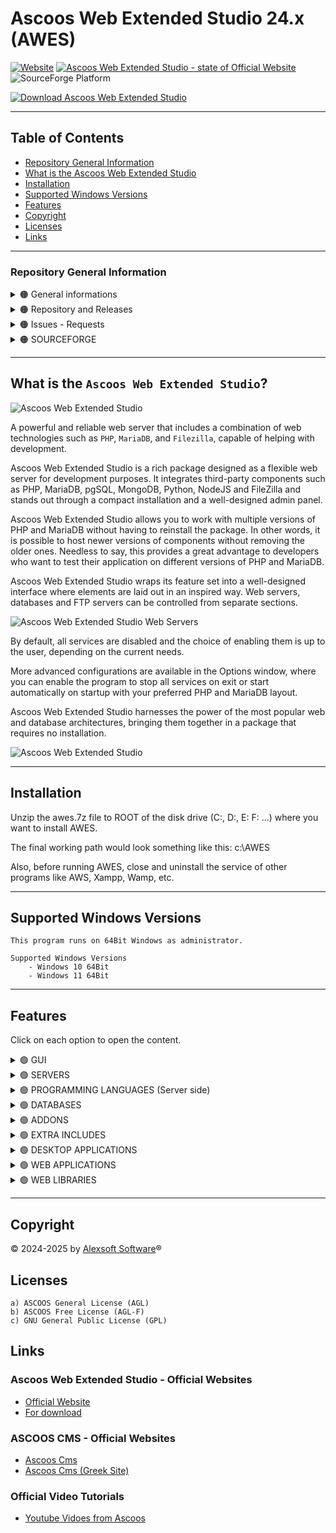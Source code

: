 # Ascoos Web Extended Studio 24.x (AWES)

[![Website](https://img.shields.io/website?url=https://www.ascoos.com&style=for-the-badge&label=Ascoos%20Official%20Website)](https://www.ascoos.com) 
[![Ascoos Web Extended Studio  - state of Official Website](https://img.shields.io/website?url=https://awes.ascoos.com&style=for-the-badge&label=Ascoos%20Web%20Extended%20Studio)](https://awes.ascoos.com) 
![SourceForge Platform](https://img.shields.io/sourceforge/platform/ascoos-web-extended-studio?labelColor=white&color=blue&style=for-the-badge)

[![Download Ascoos Web Extended Studio](https://a.fsdn.com/con/app/sf-download-button)](https://sourceforge.net/projects/ascoos-web-extended-studio/files/latest/download)

---

## Table of Contents
- [Repository General Information](#repository-general-information)
- [What is the Ascoos Web Extended Studio](#what-is-the-ascoos-web-extended-studio)
- [Installation](#installation)
- [Supported Windows Versions](#supported-windows-versions)
- [Features](#features)
- [Copyright](#copyright)
- [Licenses](#licenses)
- [Links](#links)

---

### Repository General Information

<details>
<summary>
  🟠 General informations
</summary>
<br>


![Ascoos Web Extended Studio - Forks](https://img.shields.io/github/forks/ascoos/awes)
![Ascoos Web Extended Studio - Stars](https://img.shields.io/github/stars/ascoos/awes)
![Ascoos Web Extended Studio - Watchers](https://img.shields.io/github/watchers/ascoos/awes)
</details>

<details>
<summary>
  🟠 Repository and Releases
</summary>
<br>

[![Ascoos Web Extended Studio - Release](https://img.shields.io/github/v/release/ascoos/awes)](https://github.com/ascoos/awes/releases)
![Ascoos Web Extended Studio - Release Date](https://img.shields.io/github/release-date/ascoos/awes?color=%230E80C0)
![Ascoos Web Extended Studio - Downloads (all assets, all releases)](https://img.shields.io/github/downloads/ascoos/awes/total?color=%230E80C0) 
[![Ascoos Web Extended Studio - latest release tag](https://img.shields.io/github/tag/ascoos/awes.svg)](https://github.com/ascoos/awes/tags)

![Ascoos Web Extended Studio - repo size](https://img.shields.io/github/repo-size/ascoos/awes)
[![Ascoos Web Extended Studio - total lines](https://tokei.rs/b1/github/ascoos/awes?category=lines)](https://github.com/ascoos/awes)
[![Ascoos Web Extended Studio - source code lines](https://tokei.rs/b1/github/ascoos/awes?category=code)](https://github.com/ascoos/awes) 
[![Ascoos Web Extended Studio - files in repository](https://tokei.rs/b1/github/ascoos/awes?category=files)](https://github.com/ascoos/awes)
</details>

<details>
<summary>
  🟠 Issues - Requests
</summary>
<br>

[![Ascoos Web Extended Studio - Open Issues](https://img.shields.io/github/issues/ascoos/awes)](https://github.com/ascoos/awes/issues)
[![Ascoos Web Extended Studio - Closed Issues](https://img.shields.io/github/issues-closed/ascoos/awes)](https://github.com/ascoos/awes/issues)
[![Ascoos Web Extended Studio - Open Pull Requests](https://img.shields.io/github/issues-pr/ascoos/awes)](https://github.com/ascoos/awes/pulls)
[![Ascoos Web Extended Studio - Closed Pull Requests](https://img.shields.io/github/issues-pr-closed/ascoos/awes)](https://github.com/ascoos/awes/pulls)
![Ascoos Web Extended Studio - Last Commit](https://img.shields.io/github/last-commit/ascoos/awes)
</details>

<details>
<summary>
  🟠 SOURCEFORGE
</summary>
<br>

### Ascoos Web Extended Studio (For PHP 5.6.40 - 8.x)
  
[![Download Ascoos Web Extended Studio](https://img.shields.io/sourceforge/dt/ascoos-web-extended-studio.svg)](https://sourceforge.net/projects/ascoos-web-extended-studio/files/latest/download)
[![Download Ascoos Web Extended Studio](https://img.shields.io/sourceforge/dm/ascoos-web-extended-studio.svg)](https://sourceforge.net/projects/ascoos-web-extended-studio/files/latest/download)
[![Download Ascoos Web Extended Studio](https://img.shields.io/sourceforge/dw/ascoos-web-extended-studio.svg)](https://sourceforge.net/projects/ascoos-web-extended-studio/files/latest/download)
[![Download Ascoos Web Extended Studio](https://img.shields.io/sourceforge/dd/ascoos-web-extended-studio.svg)](https://sourceforge.net/projects/ascoos-web-extended-studio/files/latest/download)

<img alt="Ascoos Web Extended Studio Reviews" src="https://sourceforge.net/cdn/syndication/badge_img/3805424/oss-users-love-us-white?achievement=oss-users-love-us-white&amp;r=https://sourceforge.net/projects/ascoos-web-extended-studio/" width="128px">


### Ascoos Web Server (For PHP 5.2.x - 5.4.x) [ENDED 2015]
  
[![Download Ascoos Web Server](https://img.shields.io/sourceforge/dt/awserver.svg)](https://sourceforge.net/projects/awserver/files/latest/download)
[![Download Ascoos Web Server](https://img.shields.io/sourceforge/dm/awserver.svg)](https://sourceforge.net/projects/awserver/files/latest/download)
[![Download Ascoos Web Server](https://img.shields.io/sourceforge/dw/awserver.svg)](https://sourceforge.net/projects/awserver/files/latest/download)
[![Download Ascoos Web Server](https://img.shields.io/sourceforge/dd/awserver.svg)](https://sourceforge.net/projects/awserver/files/latest/download)


<img alt="Ascoos Web Extended Studio Reviews" src="https://sourceforge.net/cdn/syndication/badge_img/600983/oss-community-choice-white?achievement=oss-community-choice&amp;r=https://sourceforge.net/p/awserver/admin/files/badges" width="128px"> <img alt="Ascoos Web Extended Studio Reviews" src="https://sourceforge.net/cdn/syndication/badge_img/600983/oss-sf-favorite-white?achievement=oss-sf-favorite&amp;r=https://sourceforge.net/p/awserver/admin/files/badges" width="128px">
</details>

---

## What is the `Ascoos Web Extended Studio`?


![Ascoos Web Extended Studio](https://awes.ascoos.com/images/scr/scr-24.2.4.1782-800.png)


A powerful and reliable web server that includes a combination of web technologies such as `PHP`,  `MariaDB`, and `Filezilla`, capable of helping with development.

Ascoos Web Extended Studio is a rich package designed as a flexible web server for development purposes. It integrates third-party components such as PHP, MariaDB, pgSQL, MongoDB, Python, NodeJS and FileZilla and stands out through a compact installation and a well-designed admin panel.

Ascoos Web Extended Studio allows you to work with multiple versions of PHP and MariaDB without having to reinstall the package. In other words, it is possible to host newer versions of components without removing the older ones. Needless to say, this provides a great advantage to developers who want to test their application on different versions of PHP and MariaDB.

Ascoos Web Extended Studio wraps its feature set into a well-designed interface where elements are laid out in an inspired way. Web servers, databases and FTP servers can be controlled from separate sections.

![Ascoos Web Extended Studio Web Servers](https://a.fsdn.com/con/app/proj/ascoos-web-extended-studio/screenshots/AWES-24.1.1-00000102b-800-3ff088ea.png)

By default, all services are disabled and the choice of enabling them is up to the user, depending on the current needs.

More advanced configurations are available in the Options window, where you can enable the program to stop all services on exit or start automatically on startup with your preferred PHP and MariaDB layout.

Ascoos Web Extended Studio harnesses the power of the most popular web and database architectures, bringing them together in a package that requires no installation.

![Ascoos Web Extended Studio](https://a.fsdn.com/con/app/proj/ascoos-web-extended-studio/screenshots/AWES-databases-24.1.1-00000001-6e4be888.png)

---

## Installation

Unzip the awes.7z file to ROOT of the disk drive (C:, D:, E: F: ...) where you want to install AWES.

The final working path would look something like this: c:\AWES

Also, before running AWES, close and uninstall the service of other programs like AWS, Xampp, Wamp, etc.

---

## Supported Windows Versions 
```
This program runs on 64Bit Windows as administrator.

Supported Windows Versions 
    - Windows 10 64Bit
    - Windows 11 64Bit
```

---

## Features

Click on each option to open the content.

<details>
<summary>
  🟢 GUI 
</summary>
<br>

|Name | ✅ 24.2.5 | 24.2.6 | 24.2.7 | 24.2.8 | 24.2.9 | 24.2.10 | 25.x | 26.x |
|---|---|---|---|---|---|---|---|---|
| **AWES Desktop Control**<br>(`Portable`) | ✅ | ✅ | ✅ | ✅ | ✅ | ✅ | ✅ | ✅ |
| **Ascoos Web Host Panel (WHP)** <br> (`Free Edition based Ascoos OS`) |  |  |  |  |  |  |  | ✅ |
| **Multilingual**<br>(`40 Languages`) | ✅ | ✅ | ✅ | ✅ | ✅ | ✅ | ✅ | ✅ |
| **Themes**<br>(`Multiple skins`) | ✅ | ✅ | ✅ | ✅ | ✅ | ✅ | ✅ | ✅ |
| **Windows DNS Hosts**<br>(`Native AWES Editor`) | ✅ | ✅ | ✅ | ✅ | ✅ | ✅ | ✅ | ✅ |
| **Mikrotik DNS Hosts** <br> (`communication with RouterOS`) |  |  |  |  |  |  |  | ✅ |
| **Quick Toolbar**<br>(`600+ shortcuts`) | ✅ | ✅ | ✅ | ✅ | ✅ | ✅ | ✅ | ✅ |
</details>

<details>
<summary>
  🟢 SERVERS
</summary>
 <br>

|Name | ✅ 24.2.5 | 24.2.6 | 24.2.7 | 24.2.8 | 24.2.9 | 24.2.10 | 25.x | 26.x |
|---|---|---|---|---|---|---|---|---|
| **Apache**<br>(`Web Server`) | ✅ | ✅ | ✅ | ✅ | ✅ | ✅ | ✅ | ✅ |
| **NGNIX**<br>(`Web Server`) |  |  |  |  |  |  |  | ✅ |
| **Filezilla**<br>(`FTP Server`) | ✅ | ✅ | ✅ | ✅ | ✅ | ✅ | ✅ | ✅ |
| **Subversion SVN** <br> (`Code Repositories`) | ✅ | ✅ | ✅ | ✅ | ✅ | ✅ | ✅ | ✅ |
| **GIT**<br>(`Code Repositories`) |  |  |  |  |  |  |  | ✅ |
| **Memcached**<br>(`Accelerator`) | ✅ | ✅ | ✅ | ✅ | ✅ | ✅ | ✅ | ✅ |
</details>

<details>
<summary>
  🟢 PROGRAMMING LANGUAGES (Server side)
</summary>
 <br>

|Name | ✅ 24.2.5 | 24.2.6 | 24.2.7 | 24.2.8 | 24.2.9 | 24.2.10 | 25.x | 26.x |
|---|---|---|---|---|---|---|---|---|
| **PHP** <br> (`Multiple PHP Versions`) | ✅ | ✅ | ✅ | ✅ | ✅ | ✅ | ✅ | ✅ |
| **Python** <br> (`Run as Apache CGI`) | ✅ | ✅ | ✅ | ✅ | ✅ | ✅ | ✅ | ✅ |
| **NodeJS** <br> (`Run as Apache CGI`) | ✅ | ✅ | ✅ | ✅ | ✅ | ✅ | ✅ | ✅ |
</details>

<details>
<summary>
  🟢 DATABASES
</summary>
 <br> 

|Name | ✅ 24.2.5 | 24.2.6 | 24.2.7 | 24.2.8 | 24.2.9 | 24.2.10 | 25.x | 26.x |
|---|---|---|---|---|---|---|---|---|
| **JSQLDB** <br> (`PHP-native Json SQL Database`) |  |  |  |  |  |  |  | ✅ |
| **MariaDB** <br> (`Multiple DB Versions`) | ✅ | ✅ | ✅ | ✅ | ✅ | ✅ | ✅ | ✅ |
| **MongoDB** | ✅ | ✅ |✅ | ✅ | ✅ | ✅ | ✅ | ✅ |
| **PostgreSQL** |  |  |  |  |  |  |  | ✅ |
</details>

<details>
<summary>
  🟢 ADDONS
</summary>
 <br> 

|Name | ✅ 24.2.5 | 24.2.6 | 24.2.7 | 24.2.8 | 24.2.9 | 24.2.10 | 25.x | 26.x |
|---|---|---|---|---|---|---|---|---|
| **Ascoos File Manager**<br>(`Web File Manager based Ascoos OS`) |  |  |  |  |  |  |  | ✅ |
| **phpMyAdmin**<br>(`Web Interface for MariaDB`) | ✅ | ✅ | ✅ | ✅ | ✅ | ✅ | ✅ | ✅ |
| **phpPgAdmin**<br>(`Web Interface for PostfreSQL`) |  |  |  |  |  |  |  | ✅ |
| **Tiny File Manager**<br>(`Web File Manager`) | ✅ | ✅ | ✅ | ✅ | ✅ | ✅ | ❌ | ❌ |
| **WebSVN**<br>(`Web SVN Repository Client`) | ✅ | ✅ | ✅ | ✅ | ✅ | ✅ | ✅ | ✅ |
| **phpMemcachedAdmin**<br>(`MemCached Admin`) | ✅ | ✅ | ✅ | ✅ | ✅ | ✅ | ✅ | ✅ |
| **Memcache**<br>(`MemCached Informations`) | ✅ | ✅ | ✅ | ✅ | ✅ | ✅ | ✅ | ✅ |
</details>

<details>
<summary>
  🟢 EXTRA INCLUDES
</summary>
 <br>

|Name | ✅ 24.2.5 | 24.2.6 | 24.2.7 | 24.2.8 | 24.2.9 | 24.2.10 | 25.x | 26.x |
|---|---|---|---|---|---|---|---|---|
| **Ascoos LibIn** <br> (`Installer PHP Libraries for Ascoos OS`) |  |  |  |  |  |  |  | ✅ |
| **OpenSSL** <br> (`SSL Supports`) | ✅ | ✅ | ✅ | ✅ | ✅ | ✅ | ✅ | ✅ |
| **IonCube** <br> (`encoder loaders for PHP`) | ✅ | ✅ | ✅ | ✅ | ✅ | ✅ | ✅ | ✅ |
| **Browscap** <br> (`Browser informations`) | ✅ | ✅ | ✅ | ✅ | ✅ | ✅ | ✅ | ✅ |
</details>

<details>
<summary>
  🟢 DESKTOP APPLICATIONS
</summary>
 <br>

|Name | ✅ 24.2.5 | 24.2.6 | 24.2.7 | 24.2.8 | 24.2.9 | 24.2.10 | 25.x | 26.x |
|---|---|---|---|---|---|---|---|---|
| **Firefox** <br> (`Portable Developer Edition`) | ✅ | ✅ | ✅ | ✅ | ✅ | ✅ | ✅ | ✅ |
| **Visual Studio Code** <br> (`Portable Code Editor`) | ✅ | ✅ | ✅ | ✅ | ✅ | ✅ | ✅ | ✅ |
| **Notepad++** <br> (`Portable Code Editor`) | ✅ | ✅ | ✅ | ✅ | ✅ | ✅ | ✅ | ✅ |
| **Filezilla** <br> (`Portable FTP Client`) | ✅ | ✅ | ✅ | ✅ | ✅ | ✅ | ✅ | ✅ |
| **Sniptool** <br> (`Portable Screenshots`) | ✅ | ✅ | ✅ | ✅ | ✅ | ✅ | ✅ | ✅ |
| **FastStone Image Viewer**  <br> (`Portable`) | ✅ | ✅ | ✅ | ✅ | ✅ | ✅ | ✅ | ✅ |
</details>

<details>
<summary>
  🟢 WEB APPLICATIONS
</summary>
 <br>

|Pre-Installed Web Apps | ✅ 24.2.5 | 24.2.6 | 24.2.7 | 24.2.8 | 24.2.9 | 24.2.10 | 25.x | 26.x |
|---|---|---|---|---|---|---|---|---|
| **Ascoos CMS Oxyzen** <br> (`Free Edition based Ascoos OS`) |  |  |  |  |  |  |  | ✅ |
| **Ascoos Documentor** <br> (`Free Edition based Ascoos OS`) |  |  |  |  |  |  |  | ✅ |
| **Ascoos Bug Manager** <br> (`Free Edition based Ascoos OS`) |  |  |  |  |  |  |  | ✅ |
| **Ascoos Torrent Client** <br> (`Free Edition based Ascoos OS`) |  |  |  |  |  |  |  | ✅ |
| **Ascoos TV Streaming** <br> (`Free Edition based Ascoos OS`) |  |  |  |  |  |  |  | ✅ |
| **Joomla!** <br> (`PHP - CMS. 4.x and 5.x`) | ✅ | ✅ | ❌ | ❌ | ❌ | ❌ | ❌ | ❌ |
| **Wordpress!** <br> (`PHP - CMS. 5.x and 6.x`) | ✅ | ✅ | ❌ | ❌ | ❌ | ❌ | ❌ | ❌ |

</details>

<details>
<summary>
  🟢 WEB LIBRARIES
</summary>
 <br>

|Pre-Installed Web Libraries | ✅ 24.2.5 | 24.2.6 | 24.2.7 | 24.2.8 | 24.2.9 | 24.2.10 | 25.x | 26.x |
|---|---|---|---|---|---|---|---|---|
| **Ascoos OS** (Free Edition)<br> (`PHP Web 5 Kernel`) |  |  |  |  |  |  |  | ✅ |
| **Ascoos Framework 26** (Free Edition)<br> (`PHP Framework based Ascoos OS`) |  |  |  |  |  |  |  | ✅ |
| **Ascoos Framework 25** (Free Edition)<br> (`PHP Framework`) | ✅ | ✅ | ✅ | ✅ | ✅ | ✅ | ✅ | ❌ |
| **phpBCL8** <br> (`PHP8 Backwards Compatibility Library`) | ✅ | ✅ | ✅ | ✅ | ✅ | ✅ | ✅ | ✅ |
</details>

---

## Copyright

&#169; 2024-2025 by [Alexsoft Software](https://www.alexsoft.gr)&#174;



## Licenses
    a) ASCOOS General License (AGL)
    b) ASCOOS Free License (AGL-F)
    c) GNU General Public License (GPL)



## Links

### Ascoos Web Extended Studio - Official Websites
  - [Official Website](https://awes.ascoos.com)  
  - [For download](https://sourceforge.net/projects/ascoos-web-extended-studio)


### ASCOOS CMS - Official Websites
  - [Ascoos Cms](http://www.ascoos.com)
  - [Ascoos Cms (Greek Site)](http://www.ascoos.gr)


###  Official Video Tutorials
  - [Youtube Vidoes from Ascoos](https://www.youtube.com/user/AscoosCms)
    
